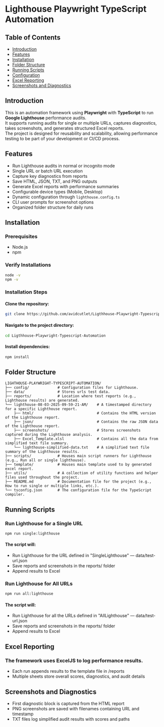 # Lighthouse Playwright TypeScript Automation

## Table of Contents
- [Introduction](#introduction)
- [Features](#features)
- [Installation](#installation)
- [Folder Structure](#folder-structure)
- [Running Scripts](#running-scripts)
- [Configuration](#configuration)
- [Excel Reporting](#excel-reporting)
- [Screenshots and Diagnostics](#screenshots-and-diagnostics)

## Introduction
This is an automation framework using **Playwright** with **TypeScript** to run **Google Lighthouse** performance audits.  
It supports running audits for single or multiple URLs, captures diagnostics, takes screenshots, and generates structured Excel reports.  
The project is designed for reusability and scalability, allowing performance testing to be part of your development or CI/CD process.

## Features
- Run Lighthouse audits in normal or incognito mode
- Single URL or batch URL execution
- Capture key diagnostics from reports
- Save HTML, JSON, TXT, and PNG outputs
- Generate Excel reports with performance summaries
- Configurable device types (Mobile, Desktop)
- Dynamic configuration through `lighthouse.config.ts`
- CLI user prompts for screenshot options
- Organized folder structure for daily runs

## Installation

### Prerequisites
- Node.js  
- npm

### Verify Installations
```bash
node -v
npm -v
```

### Installation Steps

#### Clone the repository:
```bash
git clone https://github.com/avidcutlet/Ligthhouse-Playwright-Typescript-Automation.git
```

#### Navigate to the project directory:
```bash
cd Ligthhouse-Playwright-Typescript-Automation
```

#### Install dependencies:
```bash
npm install
```

## Folder Structure
```
LIGHTHOUSE-PLAYWRIGHT-TYPESCRIPT-AUTOMATION/
├── config/             # Configuration files for Lighthouse.
├── data/               # Stores urls test data.
├── reports/            # Location where test reports (e.g., Lighthouse results) are generated.
└── lighthouse-08-03-2025-09-59-21-AM/    # A timestamped directory for a specific Lighthouse report.
    ├── html/                             # Contains the HTML version of the Lighthouse report.
    ├── json/                             # Contains the raw JSON data of the Lighthouse report.
    ├── screenshots/                      # Stores screenshots captured during the Lighthouse analysis.
    ├── Excel_Template.xlsl               # Contains all the data from simplified text file summary.
    └── lighthouse-simplified-data.txt    # A simplified text file summary of the Lighthouse results.
├── scripts/            # Houses main script runners for Lighthouse (e.g., Run all or single lighthouse).
├── template/           # Houses main template used to by generated excel report.
├── utils/              # A collection of utility functions and helper files used throughout the project.
├── README.md           # Documentation file for the project (e.g., How to run single or multiple links, etc.).
└── tsconfig.json       # The configuration file for the TypeScript compiler.
```

## Running Scripts
### Run Lighthouse for a Single URL
```bash
npm run single:lighthouse
```
#### The script will:
- Run Lighthouse for the URL defined in "SingleLighthouse" — data/test-url.json
- Save reports and screenshots in the reports/ folder
- Append results to Excel

### Run Lighthouse for All URLs
```bash
npm run all:lighthouse
```
#### The script will:
- Run Lighthouse for all the URLs defined in "AllLighthouse" — data/test-url.json
- Save reports and screenshots in the reports/ folder
- Append results to Excel

## Excel Reporting
### The framework uses ExcelJS to log performance results.
- Each run appends results to the template file in /reports
- Multiple sheets store overall scores, diagnostics, and audit details

## Screenshots and Diagnostics
- First diagnostic block is captured from the HTML report
- PNG screenshots are saved with filenames containing URL and timestamp
- TXT files log simplified audit results with scores and paths